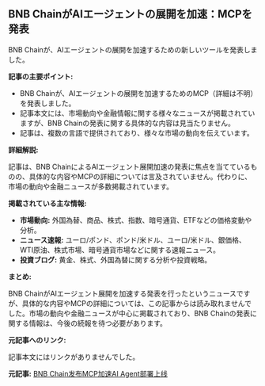 ## BNB ChainがAIエージェントの展開を加速：MCPを発表

BNB Chainが、AIエージェントの展開を加速するための新しいツールを発表しました。

**記事の主要ポイント:**

* BNB Chainが、AIエージェントの展開を加速するためのMCP（詳細は不明）を発表しました。
* 記事本文には、市場動向や金融情報に関する様々なニュースが掲載されていますが、BNB Chainの発表に関する具体的な内容は見当たりません。
* 記事は、複数の言語で提供されており、様々な市場の動向を伝えています。

**詳細解説:**

記事は、BNB ChainによるAIエージェント展開加速の発表に焦点を当てているものの、具体的な内容やMCPの詳細については言及されていません。代わりに、市場の動向や金融ニュースが多数掲載されています。

**掲載されている主な情報:**

* **市場動向:** 外国為替、商品、株式、指数、暗号通貨、ETFなどの価格変動や分析。
* **ニュース速報:** ユーロ/ポンド、ポンド/米ドル、ユーロ/米ドル、銀価格、WTI原油、株式市場、暗号通貨市場などに関する速報ニュース。
* **投資ブログ:** 黄金、株式、外国為替に関する分析や投資戦略。

**まとめ:**

BNB ChainがAIエージェント展開を加速する発表を行ったというニュースですが、具体的な内容やMCPの詳細については、この記事からは読み取れませんでした。市場の動向や金融ニュースが中心に掲載されており、BNB Chainの発表に関する情報は、今後の続報を待つ必要があります。

**元記事へのリンク:**

記事本文にはリンクがありませんでした。


**元記事:** [BNB Chain发布MCP加速AI Agent部署上线](https://www.mitrade.com/cn/insights/news/live-news/article-3-794824-20250501)